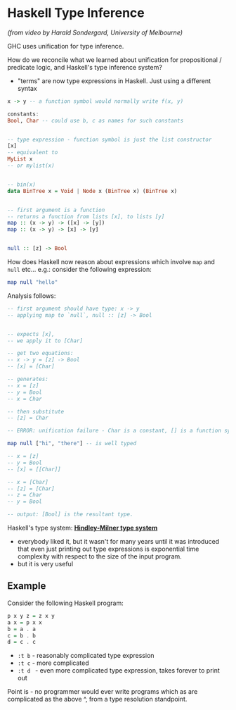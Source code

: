 # Haskell Type Inference

*(from video by Harald Sondergard, University of Melbourne)*

GHC uses unification for type inference.

How do we reconcile what we learned about unification for propositional / predicate logic, and Haskell's type inference system?

- "terms" are now type expressions in Haskell. Just using a different syntax

```haskell
x -> y -- a function symbol would normally write f(x, y)

constants:
Bool, Char -- could use b, c as names for such constants


-- type expression - function symbol is just the list constructor
[x]
-- equivalent to
MyList x
-- or mylist(x)


-- bin(x)
data BinTree x = Void | Node x (BinTree x) (BinTree x)


-- first argument is a function
-- returns a function from lists [x], to lists [y]
map :: (x -> y) -> ([x] -> [y])
map :: (x -> y) -> [x] -> [y]


null :: [z] -> Bool
```

How does Haskell now reason about expressions which involve `map` and `null` etc... e.g.: consider the following expression:

```haskell
map null "hello"
```

Analysis follows:

```haskell
-- first argument should have type: x -> y
-- applying map to `null`, null :: [z] -> Bool


-- expects [x],
-- we apply it to [Char]

-- get two equations:
-- x -> y = [z] -> Bool
-- [x] = [Char]

-- generates:
-- x = [z]
-- y = Bool
-- x = Char

-- then substitute
-- [z] = Char

-- ERROR: unification failure - Char is a constant, [] is a function symbol, we cannot unify the expression

map null ["hi", "there"] -- is well typed

-- x = [z]
-- y = Bool
-- [x] = [[Char]]

-- x = [Char]
-- [z] = [Char]
-- z = Char
-- y = Bool

-- output: [Bool] is the resultant type.

```





Haskell's type system: **[Hindley-Milner type system](https://en.wikipedia.org/wiki/Hindley%E2%80%93Milner_type_system)**
- everybody liked it, but it wasn't for many years until it was introduced that even just printing out type expressions is exponential time complexity with respect to the size of the input program.
- but it is very useful



## Example

Consider the following Haskell program:

```haskell
p x y z = z x y
a x = p x x
b = a . a
c = b . b
d = c . c
```

- `:t b` - reasonably complicated type expression
- `:t c` - more complicated
- `:t d ` - even more complicated type expression, takes forever to print out



Point is - no programmer would ever write programs which as are complicated as the above ^, from a type resolution standpoint.